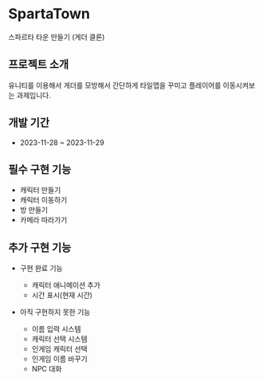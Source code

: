 # SpartaTown

스파르타 타운 만들기 (게더 클론)

## 프로젝트 소개

유니티를 이용해서 게더를 모방해서 간단하게 타일맵을 꾸미고
플레이어를 이동시켜보는 과제입니다.

## 개발 기간

- 2023-11-28 ~ 2023-11-29

## 필수 구현 기능

- 캐릭터 만들기
- 캐릭터 이동하기
- 방 만들기
- 카메라 따라가기

## 추가 구현 기능

- 구현 완료 기능
  - 캐릭터 애니메이션 추가
  - 시간 표시(현재 시간)

- 아직 구현하지 못한 기능
  - 이름 입력 시스템
  - 캐릭터 선택 시스템
  - 인게임 캐릭터 선택
  - 인게임 이름 바꾸기
  - NPC 대화




